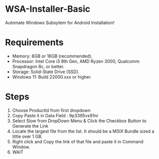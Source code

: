 # WSA-Installer-Basic

Automate Windows Subsytem for Android Installation!

# Requirements
<ul>
    <li>Memory: 8GB or 16GB (recommended).</li>
    <li>Processor: Intel Core i3 8th Gen, AMD Ryzen 3000, Qualcomm Snapdragon 8c, or better.</li>
    <li>Storage: Solid-State Drive (SSD).</li>
    <li>Windows 11: Build 22000.xxx or higher.</li>
</ul>


# Steps
<ol>
  <li>Choose ProductId from first dropdown</li>
  <li>Copy Paste it in Data Field : 9p3395vx91nr</li>
  <li>Select Slow from DropDown Menu & Click the Checkbox Button to Generate the Link</li>
  <li>Locate the largest file from the list. It should be a MSIX Bundle sized a little over 1 GB.</li>
  <li>Right click and Copy the link of that file and paste it in Command Window.</li>
  <li>WAIT</li>
</ol>

